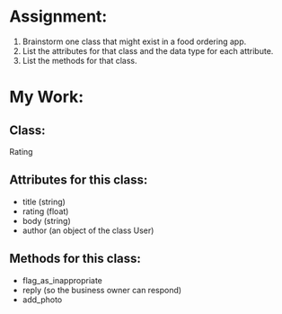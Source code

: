# Assignment:
1. Brainstorm one class that might exist in a food ordering app.
1. List the attributes for that class and the data type for each attribute.
1. List the methods for that class.

# My Work:
## Class:
Rating
## Attributes for this class:
 - title (string)
 - rating (float)
 - body (string)
 - author (an object of the class User)

## Methods for this class:
 - flag_as_inappropriate
 - reply (so the business owner can respond)
 - add_photo
